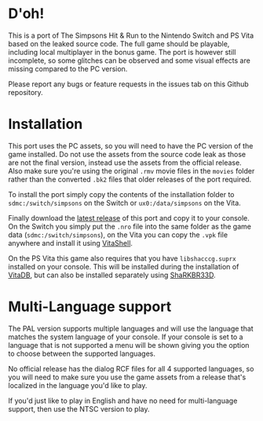 # D'oh!

This is a port of The Simpsons Hit & Run to the Nintendo Switch and PS Vita based on the leaked source code. The full game should be playable, including local multiplayer in the bonus game. The port is however still incomplete, so some glitches can be observed and some visual effects are missing compared to the PC version.

Please report any bugs or feature requests in the issues tab on this Github repository.

# Installation

This port uses the PC assets, so you will need to have the PC version of the game installed. Do not use the assets from the source code leak as those are not the final version, instead use the assets from the official release. Also make sure you're using the original `.rmv` movie files in the `movies` folder rather than the converted `.bk2` files that older releases of the port required.

To install the port simply copy the contents of the installation folder to `sdmc:/switch/simpsons` on the Switch or `ux0:/data/simpsons` on the Vita.

Finally download the [latest release](https://github.com/ZenoArrows/The-Simpsons-Hit-and-Run/releases) of this port and copy it to your console. On the Switch you simply put the `.nro` file into the same folder as the game data (`sdmc:/switch/simpsons`), on the Vita you can copy the `.vpk` file anywhere and install it using [VitaShell](https://github.com/TheOfficialFloW/VitaShell).

On the PS Vita this game also requires that you have `libshacccg.suprx` installed on your console. This will be installed during the installation of [VitaDB](https://vitadb.rinnegatamante.it/#/info/877), but can also be installed separately using [ShaRKBR33D](https://vitadb.rinnegatamante.it/#/info/997).

# Multi-Language support

The PAL version supports multiple languages and will use the language that matches the system language of your console. If your console is set to a language that is not supported a menu will be shown giving you the option to choose between the supported languages.

No official release has the dialog RCF files for all 4 supported languages, so you will need to make sure you use the game assets from a release that's localized in the language you'd like to play.

If you'd just like to play in English and have no need for multi-language support, then use the NTSC version to play.
